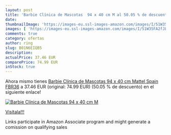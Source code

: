 ```yaml
---
layout: post
title: 'Barbie Clínica de Mascotas  94 x 40 cm M al 50.05 % de descuento'
date: 
thumbnailImage: 'https://images-eu.ssl-images-amazon.com/images/I/51W35FA2fJL._SL200_.jpg'
images: [ 'https://images-eu.ssl-images-amazon.com/images/I/51W35FA2fJL._SL200_.jpg' ]
comments: true
category: ofertas
author: ring
slug: B01N6EIQB5
description:
actualPrice: 37.46 EUR
comparePrice: 74.99 EUR
inStock: true
---
```


Ahora mismo tienes [Barbie Clínica de Mascotas  94 x 40 cm Mattel Spain FBR36](https://www.amazon.es/dp/B01N6EIQB5/?tag=tolees-21) a 37.46 EUR (original: 74.99 EUR) (50.05 %  de descuento) en el siguiente enlace!

[![Barbie Clínica de Mascotas  94 x 40 cm M](https://images-eu.ssl-images-amazon.com/images/I/51W35FA2fJL._SL200_.jpg)](https://www.amazon.es/dp/B01N6EIQB5/?tag=tolees-21)

[Visítala!!!](https://www.amazon.es/dp/B01N6EIQB5/?tag=tolees-21)

Links participate in Amazon Associate program and might generate a comission on qualifying sales
